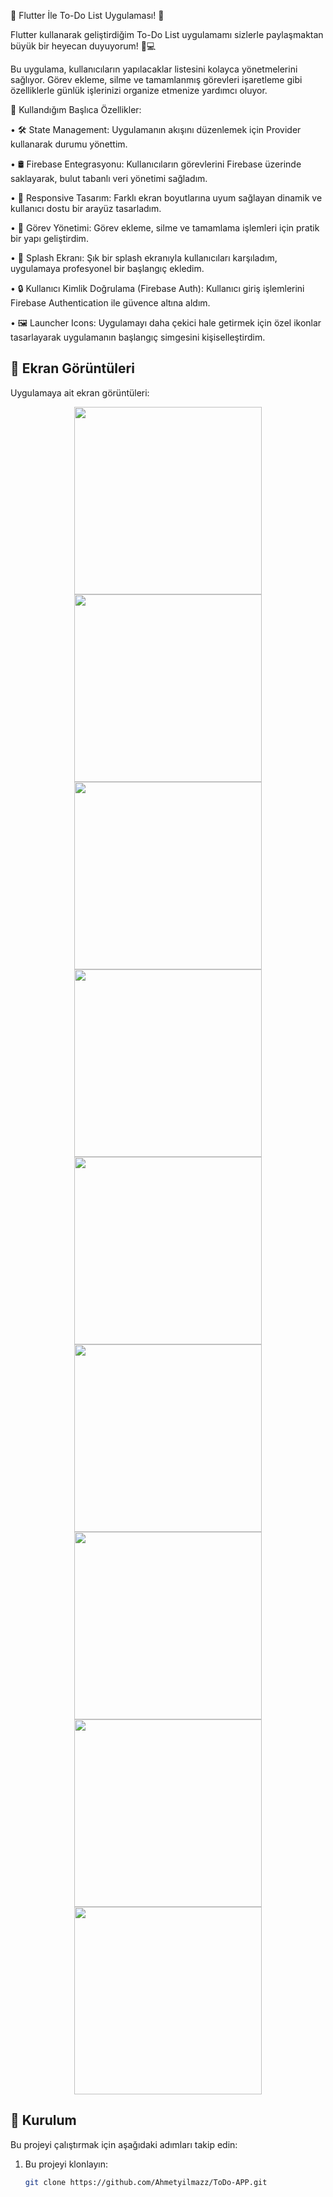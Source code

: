 🚀 Flutter İle To-Do List Uygulaması! 📝
 
 Flutter kullanarak geliştirdiğim To-Do List uygulamamı sizlerle paylaşmaktan büyük bir heyecan duyuyorum! 📱💻
 
 Bu uygulama, kullanıcıların yapılacaklar listesini kolayca yönetmelerini sağlıyor. Görev ekleme, silme ve tamamlanmış görevleri işaretleme gibi özelliklerle günlük işlerinizi organize etmenize yardımcı oluyor. 
 
 📌 Kullandığım Başlıca Özellikler:
 
 • 🛠 State Management: Uygulamanın akışını düzenlemek için Provider kullanarak durumu yönettim.
 
 • 🛢 Firebase Entegrasyonu: Kullanıcıların görevlerini Firebase üzerinde saklayarak, bulut tabanlı veri yönetimi sağladım.
 
 • 🎨 Responsive Tasarım: Farklı ekran boyutlarına uyum sağlayan dinamik ve kullanıcı dostu bir arayüz tasarladım.

 • 📅 Görev Yönetimi: Görev ekleme, silme ve tamamlama işlemleri için pratik bir yapı geliştirdim.
 
 • 🎯 Splash Ekranı: Şık bir splash ekranıyla kullanıcıları karşıladım, uygulamaya profesyonel bir başlangıç ekledim.

 • 🔒 Kullanıcı Kimlik Doğrulama (Firebase Auth): Kullanıcı giriş işlemlerini Firebase Authentication ile güvence altına aldım.

• 🖼 Launcher Icons: Uygulamayı daha çekici hale getirmek için özel ikonlar tasarlayarak uygulamanın başlangıç simgesini kişiselleştirdim.
  

## 📸 Ekran Görüntüleri
Uygulamaya ait ekran görüntüleri:

<div align="center">
  <img src="https://github.com/Ahmetyilmazz/ToDo-APP/blob/65115a2202409a7f93aedc310bd05a4ca66e49f0/Screenshots/0.png" width="300"/>
  <img src="https://github.com/Ahmetyilmazz/ToDo-APP/blob/bc278e34d6a86101a56b54100bb95f60ad31ddfe/Screenshots/1.png" width="300"/>
  <img src="https://github.com/Ahmetyilmazz/ToDo-APP/blob/bc278e34d6a86101a56b54100bb95f60ad31ddfe/Screenshots/2.png" width="300"/>
  <img src="https://github.com/Ahmetyilmazz/ToDo-APP/blob/bc278e34d6a86101a56b54100bb95f60ad31ddfe/Screenshots/3.png" width="300"/>
  <img src="https://github.com/Ahmetyilmazz/ToDo-APP/blob/bc278e34d6a86101a56b54100bb95f60ad31ddfe/Screenshots/4.png" width="300"/>
  <img src="https://github.com/Ahmetyilmazz/ToDo-APP/blob/3f638fc4862d62e84a9f0c82656d5495c4c6cd3d/Screenshots/5.png" width="300"/>
  <img src="https://github.com/Ahmetyilmazz/ToDo-APP/blob/3f638fc4862d62e84a9f0c82656d5495c4c6cd3d/Screenshots/6.png" width="300"/>
  <img src="https://github.com/Ahmetyilmazz/ToDo-APP/blob/3f638fc4862d62e84a9f0c82656d5495c4c6cd3d/Screenshots/7.png" width="300"/>
  <img src="https://github.com/Ahmetyilmazz/ToDo-APP/blob/3f638fc4862d62e84a9f0c82656d5495c4c6cd3d/Screenshots/8.png" width="300"/>
 
</div>

## 🚀 Kurulum
Bu projeyi çalıştırmak için aşağıdaki adımları takip edin:
1. Bu projeyi klonlayın:
   ```bash
   git clone https://github.com/Ahmetyilmazz/ToDo-APP.git
